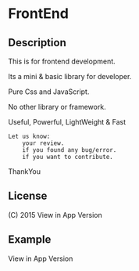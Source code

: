 # FrontEnd

## Description
This is for frontend development.

Its a mini & basic library for developer.

Pure Css and JavaScript. 

No other library or framework.

Useful, Powerful, LightWeight & Fast

    Let us know:
        your review.
        if you found any bug/error.
        if you want to contribute. 

ThankYou

## License
(C) 2015
View in App Version

## Example
View in App Version
